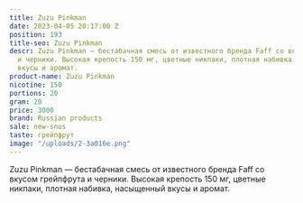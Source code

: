 ```yaml
---
title: Zuzu Pinkman
date: 2023-04-05 20:17:00 Z
position: 193
title-seo: Zuzu Pinkman
descr: Zuzu Pinkman — бестабачная смесь от известного бренда Faff со вкусом грейпфрута
  и черники. Высокая крепость 150 мг, цветные никпаки, плотная набивка, насыщенный
  вкусы и аромат.
product-name: Zuzu Pinkman
nicotine: 150
portions: 20
gram: 20
price: 3000
brand: Russian products
sale: new-snus
taste: грейпфрут
image: "/uploads/2-3a016e.png"
---
```


Zuzu Pinkman — бестабачная смесь от известного бренда Faff со вкусом грейпфрута и черники. Высокая крепость 150 мг, цветные никпаки, плотная набивка, насыщенный вкусы и аромат.